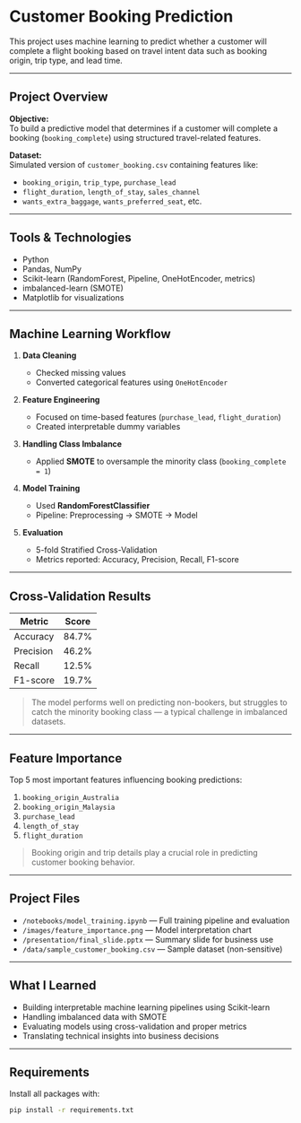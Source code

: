 # Customer Booking Prediction

This project uses machine learning to predict whether a customer will complete a flight booking based on travel intent data such as booking origin, trip type, and lead time.

---

## Project Overview

**Objective:**  
To build a predictive model that determines if a customer will complete a booking (`booking_complete`) using structured travel-related features.

**Dataset:**  
Simulated version of `customer_booking.csv` containing features like:
- `booking_origin`, `trip_type`, `purchase_lead`
- `flight_duration`, `length_of_stay`, `sales_channel`
- `wants_extra_baggage`, `wants_preferred_seat`, etc.

---

## Tools & Technologies

- Python
- Pandas, NumPy
- Scikit-learn (RandomForest, Pipeline, OneHotEncoder, metrics)
- imbalanced-learn (SMOTE)
- Matplotlib for visualizations

---

## Machine Learning Workflow

1. **Data Cleaning**
   - Checked missing values
   - Converted categorical features using `OneHotEncoder`

2. **Feature Engineering**
   - Focused on time-based features (`purchase_lead`, `flight_duration`)
   - Created interpretable dummy variables

3. **Handling Class Imbalance**
   - Applied **SMOTE** to oversample the minority class (`booking_complete = 1`)

4. **Model Training**
   - Used **RandomForestClassifier**
   - Pipeline: Preprocessing → SMOTE → Model

5. **Evaluation**
   - 5-fold Stratified Cross-Validation
   - Metrics reported: Accuracy, Precision, Recall, F1-score

---

## Cross-Validation Results

| Metric     | Score   |
|------------|---------|
| Accuracy   | 84.7%   |
| Precision  | 46.2%   |
| Recall     | 12.5%   |
| F1-score   | 19.7%   |

> The model performs well on predicting non-bookers, but struggles to catch the minority booking class — a typical challenge in imbalanced datasets.

---

## Feature Importance

Top 5 most important features influencing booking predictions:

1. `booking_origin_Australia`  
2. `booking_origin_Malaysia`  
3. `purchase_lead`  
4. `length_of_stay`  
5. `flight_duration`

> Booking origin and trip details play a crucial role in predicting customer booking behavior.

---

## Project Files

- `/notebooks/model_training.ipynb` — Full training pipeline and evaluation
- `/images/feature_importance.png` — Model interpretation chart
- `/presentation/final_slide.pptx` — Summary slide for business use
- `/data/sample_customer_booking.csv` — Sample dataset (non-sensitive)

---

## What I Learned

- Building interpretable machine learning pipelines using Scikit-learn
- Handling imbalanced data with SMOTE
- Evaluating models using cross-validation and proper metrics
- Translating technical insights into business decisions

---

## Requirements

Install all packages with:

```bash
pip install -r requirements.txt
